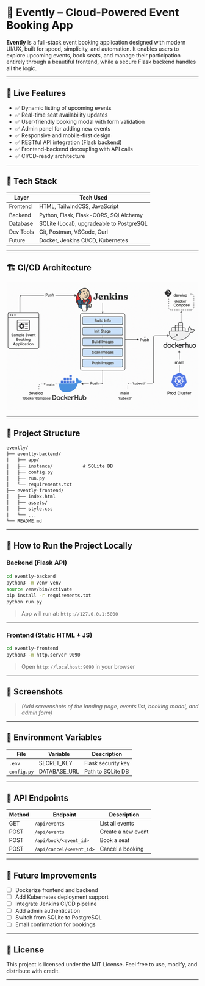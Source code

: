 # 🎫 Evently – Cloud-Powered Event Booking App

**Evently** is a full-stack event booking application designed with modern UI/UX, built for speed, simplicity, and automation. It enables users to explore upcoming events, book seats, and manage their participation entirely through a beautiful frontend, while a secure Flask backend handles all the logic.

---

## 🚀 Live Features

* ✅ Dynamic listing of upcoming events
* ✅ Real-time seat availability updates
* ✅ User-friendly booking modal with form validation
* ✅ Admin panel for adding new events
* ✅ Responsive and mobile-first design
* ✅ RESTful API integration (Flask backend)
* ✅ Frontend-backend decoupling with API calls
* ✅ CI/CD-ready architecture

---

## 🧱 Tech Stack

| Layer     | Tech Used                                 |
| --------- | ----------------------------------------- |
| Frontend  | HTML, TailwindCSS, JavaScript             |
| Backend   | Python, Flask, Flask-CORS, SQLAlchemy     |
| Database  | SQLite (Local), upgradeable to PostgreSQL |
| Dev Tools | Git, Postman, VSCode, Curl                |
| Future    | Docker, Jenkins CI/CD, Kubernetes         |

---

## 🏗️ CI/CD Architecture

![Evently CI/CD Architecture](Images/ci-cd-diagram.png)


---

## 📂 Project Structure

```
evently/
├── evently-backend/
│   ├── app/
│   ├── instance/           # SQLite DB
│   ├── config.py
│   ├── run.py
│   └── requirements.txt
├── evently-frontend/
│   ├── index.html
│   ├── assets/
│   ├── style.css
│   └── ...
└── README.md
```

---

## 💠 How to Run the Project Locally

### Backend (Flask API)

```bash
cd evently-backend
python3 -m venv venv
source venv/bin/activate
pip install -r requirements.txt
python run.py
```

> App will run at: `http://127.0.0.1:5000`

---

### Frontend (Static HTML + JS)

```bash
cd evently-frontend
python3 -m http.server 9090
```

> Open `http://localhost:9090` in your browser

---

## 🎨 Screenshots

> *(Add screenshots of the landing page, events list, booking modal, and admin form)*

---

## 🔐 Environment Variables

| File        | Variable      | Description        |
| ----------- | ------------- | ------------------ |
| `.env`      | SECRET\_KEY   | Flask security key |
| `config.py` | DATABASE\_URL | Path to SQLite DB  |

---

## 🧠 API Endpoints

| Method | Endpoint                 | Description        |
| ------ | ------------------------ | ------------------ |
| GET    | `/api/events`            | List all events    |
| POST   | `/api/events`            | Create a new event |
| POST   | `/api/book/<event_id>`   | Book a seat        |
| POST   | `/api/cancel/<event_id>` | Cancel a booking   |

---

## 🧐 Future Improvements

* [ ] Dockerize frontend and backend
* [ ] Add Kubernetes deployment support
* [ ] Integrate Jenkins CI/CD pipeline
* [ ] Add admin authentication
* [ ] Switch from SQLite to PostgreSQL
* [ ] Email confirmation for bookings

---

## 📄 License

This project is licensed under the MIT License. Feel free to use, modify, and distribute with credit.

---

